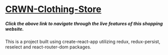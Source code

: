 # [CRWN-Clothing-Store](https://crwn-tienda-de-ropa.herokuapp.com/)

##### Click the above link to navigate through the live features of this shopping website.

This is a project built using create-react-app utilizing redux, redux-persist, reselect and react-router-dom packages.
